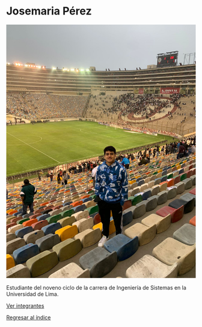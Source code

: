 # Josemaria Pérez

![Josemaria Pérez](perez.jpeg)

Estudiante del noveno ciclo de la carrera de Ingeniería de Sistemas en la Universidad de Lima.

[Ver integrantes](../integrantes.md)

[Regresar al índice](../../proyecto.md)


